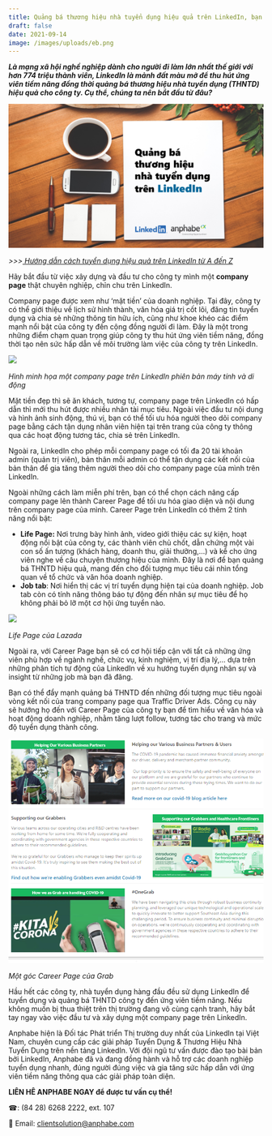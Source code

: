 ```yaml
---
title: Quảng bá thương hiệu nhà tuyển dụng hiệu quả trên LinkedIn, bạn đã biết cách?
draft: false
date: 2021-09-14
image: /images/uploads/eb.png
---
```

***Là mạng xã hội nghề nghiệp dành cho người đi làm lớn nhất thế giới với hơn 774 triệu thành viên, LinkedIn là mảnh đất màu mỡ để thu hút ứng viên tiềm năng đồng thời quảng bá thương hiệu nhà tuyển dụng (THNTD) hiệu quả cho công ty. Cụ thể, chúng ta nên bắt đầu từ đâu?***

![](/images/uploads/eb.png)

*\>>>[ Hướng dẫn cách tuyển dụng hiệu quả trên LinkedIn từ A đến Z](https://business.anphabe.com/post/2021-08-11-h%C6%B0%E1%BB%9Bng-d%E1%BA%ABn-c%C3%A1ch-tuy%E1%BB%83n-d%E1%BB%A5ng-hi%E1%BB%87u-qu%E1%BA%A3-tr%C3%AAn-linkedin-t%E1%BB%AB-a-%C4%91%E1%BA%BFn-z/)*

Hãy bắt đầu từ việc xây dựng và đầu tư cho công ty mình một **company page** thật chuyên nghiệp, chỉn chu trên LinkedIn.

Company page được xem như ‘mặt tiền’ của doanh nghiệp. Tại đây, công ty có thể giới thiệu về lịch sử hình thành, văn hóa giá trị cốt lõi, đăng tin tuyển dụng và chia sẻ những thông tin hữu ích, cũng như khoe khéo các điểm mạnh nổi bật của công ty đến cộng đồng người đi làm. Đây là một trong những điểm chạm quan trọng giúp công ty thu hút ứng viên tiềm năng, đồng thời tạo nên sức hấp dẫn về môi trường làm việc của công ty trên LinkedIn.

![](/images/uploads/ô.jpg)

*Hình minh họa một company page trên LinkedIn phiên bản máy tính và di động*

Mặt tiền đẹp thì sẽ ăn khách, tương tự, company page trên LinkedIn có hấp dẫn thì mới thu hút được nhiều nhân tài mục tiêu. Ngoài việc đầu tư nội dung và hình ảnh sinh động, thú vị, bạn có thể tối ưu hóa người theo dõi company page bằng cách tận dụng nhân viên hiện tại trên trang của công ty thông qua các hoạt động tương tác, chia sẻ trên LinkedIn. 

Ngoài ra, LinkedIn cho phép mỗi company page có tối đa 20 tài khoản admin (quản trị viên), bản thân mỗi admin có thể tận dụng các kết nối của bản thân để gia tăng thêm người theo dõi cho company page của mình trên LinkedIn. 

Ngoài những cách làm miễn phí trên, bạn có thể chọn cách nâng cấp company page lên thành Career Page để tối ưu hóa giao diện và nội dung trên company page của mình. Career Page trên LinkedIn có thêm 2 tính năng nổi bật:

* **Life Page:** Nơi trưng bày hình ảnh, video giới thiệu các sự kiện, hoạt động nổi bật của công ty, các thành viên chủ chốt, dẫn chứng một vài con số ấn tượng (khách hàng, doanh thu, giải thưởng,...) và kể cho ứng viên nghe về câu chuyện thương hiệu của mình. Đây là nơi để bạn quảng bá THNTD hiệu quả, mang đến cho đối tượng mục tiêu cái nhìn tổng quan về tổ chức và văn hóa doanh nghiệp. 
* **Job tab**: Nơi hiển thị các vị trí tuyển dụng hiện tại của doanh nghiệp. Job tab còn có tính năng thông báo tự động đến nhân sự mục tiêu để họ không phải bỏ lỡ một cơ hội ứng tuyển nào.

![](/images/uploads/life-page-của-lazada.gif)

*Life Page của Lazada*

Ngoài ra, với Career Page bạn sẽ có cơ hội tiếp cận với tất cả những ứng viên phù hợp về ngành nghề, chức vụ, kinh nghiệm, vị trí địa lý,... dựa trên những phân tích tự động của LinkedIn về xu hướng tuyển dụng nhân sự và insight từ những job mà bạn đã đăng. 

Bạn có thể đẩy mạnh quảng bá THNTD đến những đối tượng mục tiêu ngoài vòng kết nối của trang company page qua Traffic Driver Ads. Công cụ này sẽ hướng họ đến với Career Page của công ty bạn để tìm hiểu về văn hóa và hoạt động doanh nghiệp, nhằm tăng lượt follow, tương tác cho trang và mức độ tuyển dụng thành công.

![](/images/uploads/12.png)

*Một góc Career Page của Grab*

Hầu hết các công ty, nhà tuyển dụng hàng đầu đều sử dụng LinkedIn để tuyển dụng và quảng bá THNTD công ty đến ứng viên tiềm năng. Nếu không muốn bị thua thiệt trên thị trường đang vô cùng cạnh tranh, hãy bắt tay ngay vào việc đầu tư và xây dựng một company page trên LinkedIn. 

Anphabe hiện là Đối tác Phát triển Thị trường duy nhất của LinkedIn tại Việt Nam, chuyên cung cấp các giải pháp Tuyển Dụng & Thương Hiệu Nhà Tuyển Dụng trên nền tảng LinkedIn. Với đội ngũ tư vấn được đào tạo bài bản bởi LinkedIn, Anphabe đã và đang đồng hành và hỗ trợ các doanh nghiệp tuyển dụng nhanh, đúng người đúng việc và gia tăng sức hấp dẫn với ứng viên tiềm năng thông qua các giải pháp toàn diện.

**LIÊN HÊ ANPHABE NGAY để được tư vấn cụ thể!** 

☎: (84 28) 6268 2222, ext. 107 

📩 Email: clientsolution@anphabe.com